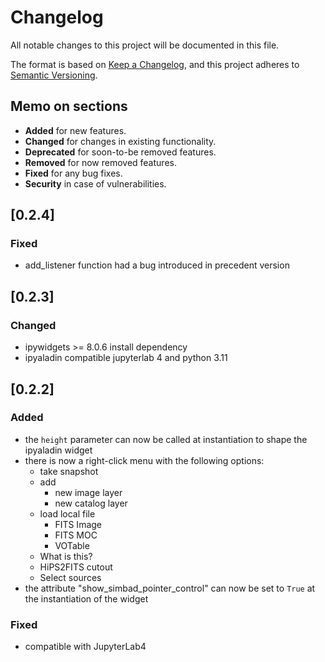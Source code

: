 # Changelog

All notable changes to this project will be documented in this file.

The format is based on [Keep a Changelog](https://keepachangelog.com/en/1.0.0/),
and this project adheres to [Semantic Versioning](https://semver.org/spec/v2.0.0.html).

## Memo on sections

* **Added** for new features.
* **Changed** for changes in existing functionality.
* **Deprecated** for soon-to-be removed features.
* **Removed** for now removed features.
* **Fixed** for any bug fixes.
* **Security** in case of vulnerabilities.

## [0.2.4]

### Fixed

* add_listener function had a bug introduced in precedent version

## [0.2.3]

### Changed

* ipywidgets >= 8.0.6 install dependency
* ipyaladin compatible jupyterlab 4 and python 3.11

## [0.2.2]

### Added

* the `height` parameter can now be called at instantiation to shape the ipyaladin widget 
* there is now a right-click menu with the following options:
  * take snapshot
  * add
    * new image layer
    * new catalog layer
  *  load local file
     * FITS Image
     * FITS MOC
     * VOTable
  * What is this?
  * HiPS2FITS cutout
  * Select sources
* the attribute "show_simbad_pointer_control" can now be set to `True` at the instantiation of the widget

### Fixed

* compatible with JupyterLab4
